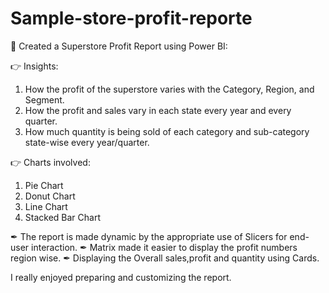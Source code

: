 # Sample-store-profit-reporte

🎯 Created a Superstore Profit Report using Power BI:

👉 Insights:
1. How the profit of the superstore varies with the Category, Region, and Segment.
2. How the profit and sales vary in each state every year and every quarter.
3. How much quantity is being sold of each category and sub-category state-wise every year/quarter.

👉 Charts involved:
1. Pie Chart
2. Donut Chart
3. Line Chart
4. Stacked Bar Chart

✒ The report is made dynamic by the appropriate use of Slicers for end-user interaction.
✒ Matrix made it easier to display the profit numbers region wise.
✒ Displaying the Overall sales,profit and quantity using Cards.

I really enjoyed preparing and customizing the report.
